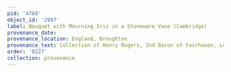 ```yaml
---
pid: '4768'
object_id: '2997'
label: Bouquet with Mourning Iris in a Stoneware Vase (Cambridge)
provenance_date:
provenance_location: England, Broughton
provenance_text: Collection of Henry Rogers, 2nd Baron of Fairhaven, Leigh-on-Sea
order: '0227'
collection: provenance
---
```


